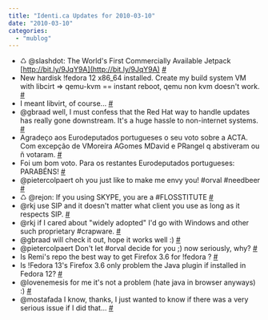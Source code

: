 ```yaml
---
title: "Identi.ca Updates for 2010-03-10"
date: "2010-03-10"
categories: 
  - "mublog"
---
```


- ♺ @slashdot: The World's First Commercially Available Jetpack [http://bit.ly/9JqY9A](http://bit.ly/9JqY9A) [#](http://identi.ca/notice/24237424)
- New hardisk !fedora 12 x86\_64 installed. Create my build system VM with libcirt => qemu-kvm == instant reboot, qemu non kvm doesn't work. [#](http://identi.ca/notice/24296190)
- I meant libvirt, of course... [#](http://identi.ca/notice/24297024)
- @gbraad well, I must confess that the Red Hat way to handle updates has really gone downstream. It's a huge hassle to non-internet systems. [#](http://identi.ca/notice/24298227)
- Agradeço aos Eurodeputados portugueses o seu voto sobre a ACTA. Com excepção de VMoreira AGomes MDavid e PRangel q abstiveram ou ñ votaram. [#](http://identi.ca/notice/24313715)
- Foi um bom voto. Para os restantes Eurodeputados portugueses: PARABÉNS! [#](http://identi.ca/notice/24313961)
- @pietercolpaert oh you just like to make me envy you! #orval #needbeer [#](http://identi.ca/notice/24328318)
- ♺ @rejon: If you using SKYPE, you are a #FLOSSTITUTE [#](http://identi.ca/notice/24328359)
- @rkj use SIP and it doesn't matter what client you use as long as it respects SIP. [#](http://identi.ca/notice/24328760)
- @rkj if I cared about "widely adopted" I'd go with Windows and other such proprietary #crapware. [#](http://identi.ca/notice/24328798)
- @gbraad will check it out, hope it works well :) [#](http://identi.ca/notice/24328832)
- @pietercolpaert Don't let #orval decide for you ;) now seriously, why? [#](http://identi.ca/notice/24328865)
- Is Remi's repo the best way to get Firefox 3.6 for !fedora ? [#](http://identi.ca/notice/24328900)
- Is !Fedora 13's Firefox 3.6 only problem the Java plugin if installed in Fedora 12? [#](http://identi.ca/notice/24328953)
- @lovenemesis for me it's not a problem (hate java in browser anyways) :) [#](http://identi.ca/notice/24329480)
- @mostafada I know, thanks, I just wanted to know if there was a very serious issue if I did that... [#](http://identi.ca/notice/24329498)
